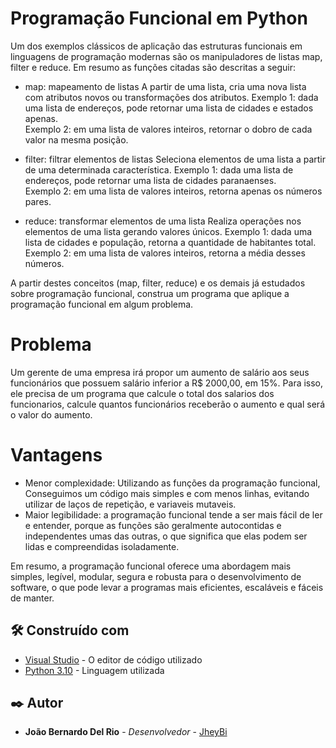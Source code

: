 # Programação Funcional em Python

Um dos exemplos clássicos de aplicação das estruturas funcionais em linguagens de programação modernas são os manipuladores de listas map, filter e reduce. Em resumo as funções citadas são descritas a seguir:

* map: mapeamento de listas
A partir de uma lista, cria uma nova lista com atributos novos ou transformações dos atributos.
Exemplo 1: dada uma lista de endereços, pode retornar uma lista de cidades e estados apenas.  
Exemplo 2: em uma lista de valores inteiros, retornar o dobro de cada valor na mesma posição.

* filter: filtrar elementos de listas
	Seleciona elementos de uma lista a partir de uma determinada característica.
	Exemplo 1: dada uma lista de endereços, pode retornar uma lista de cidades paranaenses.  
Exemplo 2: em uma lista de valores inteiros, retorna apenas os números pares.

* reduce: transformar elementos de uma lista
	Realiza operações nos elementos de uma lista gerando valores únicos.
	Exemplo 1: dada uma lista de cidades e população, retorna a quantidade de habitantes total.  
Exemplo 2: em uma lista de valores inteiros, retorna a média desses números.

A partir destes conceitos (map, filter, reduce) e os demais já estudados sobre programação funcional, construa um programa que aplique a programação funcional em algum problema.

# Problema

Um gerente de uma empresa irá propor um aumento de salário aos seus funcionários que possuem salário inferior a R$ 2000,00, em 15%. Para isso, ele precisa de um programa que calcule o total dos salarios dos funcionarios, calcule quantos funcionários receberão o aumento e qual será o valor do aumento.

# Vantagens

* Menor complexidade: Utilizando as funções da programação funcional, Conseguimos um código mais simples e com menos linhas, evitando utilizar de laços de repetição, e variaveis mutaveis. 
* Maior legibilidade: a programação funcional tende a ser mais fácil de ler e entender, porque as funções são geralmente autocontidas e independentes umas das outras, o que significa que elas podem ser lidas e compreendidas isoladamente.

Em resumo, a programação funcional oferece uma abordagem mais simples, legível, modular, segura e robusta para o desenvolvimento de software, o que pode levar a programas mais eficientes, escaláveis e fáceis de manter.

## 🛠️ Construído com


* [Visual Studio](https://code.visualstudio.com/) - O editor de código utilizado
* [Python 3.10](https://www.python.org/downloads/release/python-3100/) - Linguagem utilizada


## ✒️ Autor


* **João Bernardo Del Rio** - *Desenvolvedor* - [JheyBi](https://github.com/JheyBi)
